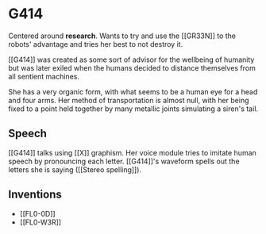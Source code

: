 # G414

Centered around **research**.
Wants to try and use the [[GR33N]] to the robots' advantage and tries her best to not destroy it.

[[G414]] was created as some sort of advisor for the wellbeing of humanity but was later exiled when the humans decided to distance themselves from all sentient machines.

She has a very organic form, with what seems to be a human eye for a head and four arms. Her method of transportation is almost null, with her being fixed to a point held together by many metallic joints simulating a siren's tail.

## Speech

[[G414]] talks using [[X]] graphism.
Her voice module tries to imitate human speech by pronouncing each letter.
[[G414]]'s waveform spells out the letters she is saying ([[Stereo spelling]]).

## Inventions

- [[FL0-0D]]
- [[FL0-W3R]]






